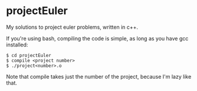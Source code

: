 projectEuler
============

My solutions to project euler problems, written in c++.

If you're using bash, compiling the code is simple, as long as you have gcc installed:

    $ cd projectEuler
    $ compile <project number>
    $ ./project<number>.o
    
Note that compile takes just the number of the project, because I'm lazy like that.
